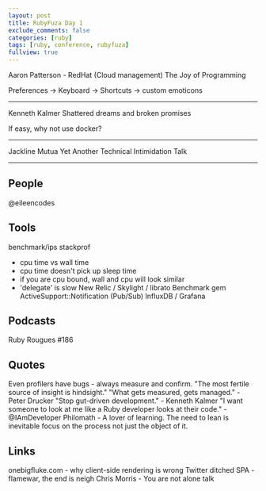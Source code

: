 ```yaml
---
layout: post
title: RubyFuza Day 1
exclude_comments: false
categories: [ruby]
tags: [ruby, conference, rubyfuza]
fullview: true
---
```


Aaron Patterson - RedHat (Cloud management)
The Joy of Programming

Preferences -> Keyboard -> Shortcuts -> custom emoticons

--------

Kenneth Kalmer
Shattered dreams and broken promises

If easy, why not use docker?

--------

Jackline Mutua
Yet Another Technical Intimidation Talk

--------



People
------
@eileencodes

Tools
-----
benchmark/ips
stackprof
 - cpu time vs wall time
 - cpu time doesn't pick up sleep time
 - if you are cpu bound, wall and cpu will look similar
 - 'delegate' is slow
New Relic / Skylight / librato
Benchmark gem
ActiveSupport::Notification (Pub/Sub)
InfluxDB / Grafana


Podcasts
--------
Ruby Rougues #186


Quotes
------
Even profilers have bugs - always measure and confirm.
"The most fertile source of insight is hindsight."
"What gets measured, gets managed." - Peter Drucker
"Stop gut-driven development." - Kenneth Kalmer
"I want someone to look at me like a Ruby developer looks at their code." - @IAmDeveloper
Philomath - A lover of learning.
The need to lean is inevitable focus on the process not just the object of it.

Links
-----
onebigfluke.com - why client-side rendering is wrong
Twitter ditched SPA - flamewar, the end is neigh
Chris Morris - You are not alone talk
